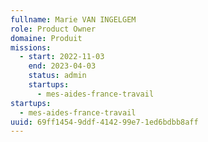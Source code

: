 ```yaml
---
fullname: Marie VAN INGELGEM
role: Product Owner
domaine: Produit
missions:
  - start: 2022-11-03
    end: 2023-04-03
    status: admin
    startups:
      - mes-aides-france-travail
startups:
  - mes-aides-france-travail
uuid: 69ff1454-9ddf-4142-99e7-1ed6bdbb8aff
---
```

